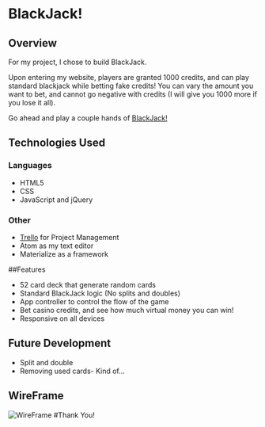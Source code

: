 # BlackJack!

## Overview
For my project, I chose to build BlackJack.

Upon entering my website, players are granted 1000 credits, and can play standard blackjack while betting fake credits! You can vary the amount you want to bet, and cannot go negative with credits (I will give you 1000 more if you lose it all).

Go ahead and play a couple hands of [BlackJack!](http://burns-blackjack.bitballoon.com/)

## Technologies Used
### Languages
* HTML5
* CSS
* JavaScript and jQuery
### Other
* [Trello](https://trello.com/b/cPZe2mvV/project-1) for Project Management
* Atom as my text editor
* Materialize as a framework

##Features
* 52 card deck that generate random cards
* Standard BlackJack logic (No splits and doubles)  
* App controller to control the flow of the game
* Bet casino credits, and see how much virtual money you can win!
* Responsive on all devices

## Future Development
* Split and double
* Removing used cards- Kind of...

## WireFrame
![WireFrame](/public/images/Project1WireFrame)
#Thank You!
